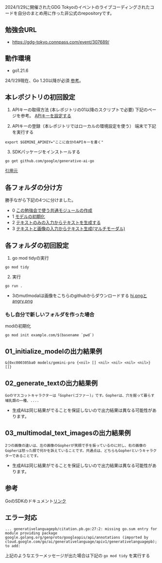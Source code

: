 2024/1/29に開催されたGDG Tokyoのイベントのライブコーディングされたコードを自分のまとめ用に作った非公式のrepositoryです。

## 勉強会URL
- https://gdg-tokyo.connpass.com/event/307689/

## 動作環境
- go1.21.6

24/1/29現在、Go 1.20以降が必須 [参考](https://ai.google.dev/tutorials/go_quickstart?hl=ja#prerequisites)。

## 本レポジトリの初回設定
1. APIキーの取得方法 (本レポジトリの01以降のスクリプトで必要)
下記のページを参考。
[APIキーを設定する](https://ai.google.dev/tutorials/go_quickstart?hl=ja#set-up-api-key)

2. APIキーの登録（本レポジトリではローカルの環境設定を使う）
端末で下記を実行する
```
export $GEMINI_APIKEY="ここに自分のAPIキーを書く"
```

3. SDKパッケージをインストールする
```
go get github.com/google/generative-ai-go
```
[引用元](https://ai.google.dev/tutorials/go_quickstart?hl=ja#add-sdk)

## 各フォルダの分け方
勝手ながら下記の4つに分けました。

- 0 [この勉強会で使う共通モジュールの作成](https://www.youtube.com/watch?v=3ZomyM0expM&t=20m46s)
- 1 [モデルの初期化](https://www.youtube.com/watch?v=3ZomyM0expM&t=25m40s)
- 2 [テキストのみの入力からテキストを生成する](https://www.youtube.com/watch?v=3ZomyM0expM&t=36m35s)
- 3 [テキストと画像の入力からテキスト生成(マルチモーダル)](https://www.youtube.com/watch?v=3ZomyM0expM&t=45m16s)



## 各フォルダの初回設定
1. go mod tidyの実行
```
go mod tidy
```

2. 実行
```
go run .
```

* 3のmutlmodalは画像をこちらのgithubからダウンロードする
[hi.pngとangry.png](https://github.com/tenntenn/gopher-stickers/tree/master/png)


### もし自分で新しいフォルダを作った場合

modの初期化
```
go mod init example.com/$(basename `pwd`)
```

## 01_initialize_modelの出力結果例
```
&{0xc000305ba0 models/gemini-pro {<nil> [] <nil> <nil> <nil> <nil>} []}
```

## 02_generate_textの出力結果例
```
Goのマスコットキャラクターは「Gopher(ゴファー)」です。Gopherは、穴を掘って暮らす哺乳類の一種、....
```
* 生成AIは同じ結果がでることを保証しないので出力結果は異なる可能性があります。

## 03_multimodal_text_imagesの出力結果例
```
2つの画像の違いは、左の画像のGopherが笑顔で手を振っているのに対し、右の画像のGopherは怒った顔で何かを訴えていることです。共通点は、どちらもGopherというキャラクターであることです。
```
* 生成AIは同じ結果がでることを保証しないので出力結果は異なる可能性があります。


## 参考
GoのSDKのドキュメント[リンク](https://pkg.go.dev/github.com/google/generative-ai-go#section-readme)


## エラー対応
```
... generativelanguagepb/citation.pb.go:27:2: missing go.sum entry for module providing package google.golang.org/genproto/googleapis/api/annotations (imported by cloud.google.com/go/ai/generativelanguage/apiv1/generativelanguagepb); to add:
```
上記のようなエラーメッセージが出た場合は下記の `go mod tidy` を実行する
